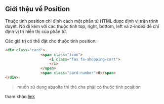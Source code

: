 ## Giới thệu về Position 
Thuộc tính position chỉ định cách một phần tử HTML được định vị trên trình duyệt. Nó đi kèm với các thuộc tính top, right, bottom, left và z-index để chỉ định vị trí hiển thị của phần tử.

Các giá trị có thể đặt cho thuộc tính position:
```html
<div class="card">
                <span class="icon">
                    <i class="fas fa-shopping-cart">
                    </i>
                </span>
                <span class="card-number">0</span>
</div>
```
> muốn sử dụng absolte thì thẻ cha phải có thuộc tính position 

tham khảo [link](https://techmaster.vn/khoa-hoc/phong-lab)